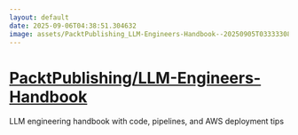 ```yaml
---
layout: default
date: 2025-09-06T04:38:51.304632
image: assets/PacktPublishing_LLM-Engineers-Handbook--20250905T033333082--cropped.png
---
```


# [PacktPublishing/LLM-Engineers-Handbook](https://github.com/PacktPublishing/LLM-Engineers-Handbook)

LLM engineering handbook with code, pipelines, and AWS deployment tips
